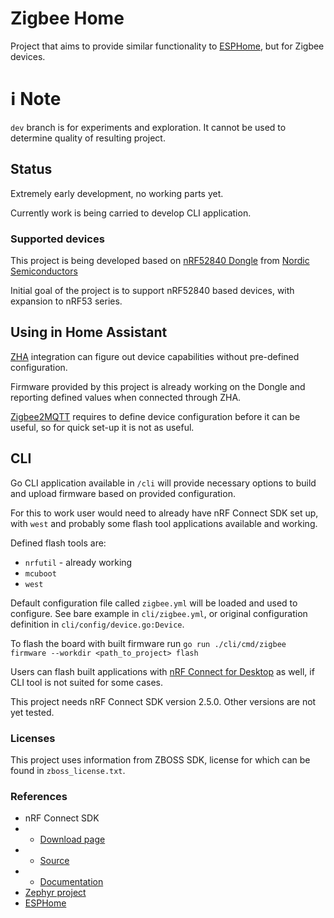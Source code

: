 # Zigbee Home

Project that aims to provide similar functionality to [ESPHome](https://github.com/esphome/esphome), but for Zigbee devices.

# :information_source:  Note
`dev` branch is for experiments and exploration. 
It cannot be used to determine quality of resulting project.

## Status

Extremely early development, no working parts yet.

Currently work is being carried to develop CLI application.

### Supported devices

This project is being developed based on [nRF52840 Dongle](https://www.nordicsemi.com/Products/Development-hardware/nrf52840-dongle) from [Nordic Semiconductors](https://www.nordicsemi.com/)

Initial goal of the project is to support nRF52840 based devices, with expansion to nRF53 series.

## Using in Home Assistant
[ZHA](https://www.home-assistant.io/integrations/zha/) integration can figure out device capabilities without pre-defined configuration.

Firmware provided by this project is already working on the Dongle and reporting defined values when connected through ZHA.

[Zigbee2MQTT](https://www.zigbee2mqtt.io/) requires to define device configuration before it can be useful, so for quick set-up it is not as useful.

## CLI

Go CLI application available in `/cli` will provide 
necessary options to build and upload firmware based on provided configuration.

For this to work user would need to already have nRF Connect SDK set up, with `west` and probably some flash tool applications available and working.

Defined flash tools are:
* `nrfutil` - already working
* `mcuboot`
* `west`

Default configuration file called `zigbee.yml` will be loaded 
and used to configure. 
See bare example in `cli/zigbee.yml`, or original configuration definition
in `cli/config/device.go:Device`.

To flash the board with built firmware run
`go run ./cli/cmd/zigbee firmware --workdir <path_to_project> flash`

Users can flash built applications with [nRF Connect for Desktop](https://www.nordicsemi.com/Products/Development-tools/nRF-Connect-for-Desktop) 
as well, if CLI tool is not suited for some cases.

This project needs nRF Connect SDK version 2.5.0. Other versions are not yet tested.

### Licenses
This project uses information from ZBOSS SDK, license for which can be found in `zboss_license.txt`. 

### References
* nRF Connect SDK
* * [Download page](https://www.nordicsemi.com/Products/Development-software/nRF-Connect-SDK)
* * [Source](https://github.com/nrfconnect/sdk-nrf)
* * [Documentation](http://developer.nordicsemi.com/nRF_Connect_SDK/doc/latest)
* [Zephyr project](https://www.zephyrproject.org/)
* [ESPHome](https://esphome.io/)